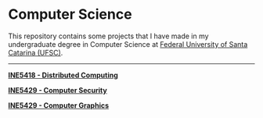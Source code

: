 # Computer Science

This repository contains some projects that I have made in my undergraduate degree in Computer Science at [Federal University of Santa Catarina (UFSC)](https://ufsc.br/).

---

[**INE5418 - Distributed Computing**](https://github.com/EffectRenan/Undergrad_computer_science/tree/INE5418)

[**INE5429 - Computer Security**](https://github.com/EffectRenan/Undergrad_computer_science/tree/INE5429)

[**INE5429 - Computer Graphics**](https://github.com/EffectRenan/Undergrad_computer_science/tree/INE5420)
